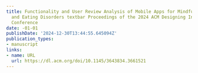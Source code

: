 ```yaml
---
title: Functionality and User Review Analysis of Mobile Apps for Mindfulness Eating
  and Eating Disorders textbar Proceedings of the 2024 ACM Designing Interactive Systems
  Conference
date: -01-01
publishDate: '2024-12-30T13:44:55.645094Z'
publication_types:
- manuscript
links:
- name: URL
  url: https://dl.acm.org/doi/10.1145/3643834.3661521
---
```

